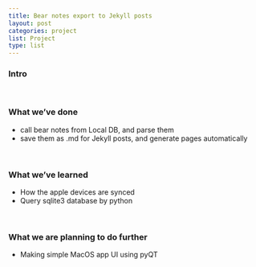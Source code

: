 ```yaml
---
title: Bear notes export to Jekyll posts
layout: post
categories: project
list: Project
type: list
---
```



### Intro<br>
<br>


### What we’ve done<br>
* call bear notes from Local DB, and parse them<br>
* save them as .md for Jekyll posts, and generate pages automatically<br>
<br>


### What we’ve learned<br>
* How the apple devices are synced<br>
* Query sqlite3 database by python<br>
 <br>


### What we are planning to do further<br>
* Making simple MacOS app UI using pyQT<br>

